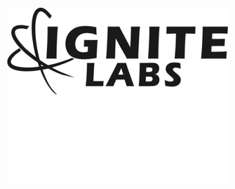 ![alt text](https://github.com/Ignite-Laboratories/.github/blob/main/profile/logo-dark.png?raw=true#gh-light-mode-only)
![alt text](https://github.com/Ignite-Laboratories/.github/blob/main/profile/logo-light.png?raw=true#gh-dark-mode-only)

<!--

**Here are some ideas to get you started:**

🙋‍♀️ A short introduction - what is your organization all about?
🌈 Contribution guidelines - how can the community get involved?
👩‍💻 Useful resources - where can the community find your docs? Is there anything else the community should know?
🍿 Fun facts - what does your team eat for breakfast?
🧙 Remember, you can do mighty things with the power of [Markdown](https://docs.github.com/github/writing-on-github/getting-started-with-writing-and-formatting-on-github/basic-writing-and-formatting-syntax)
-->
